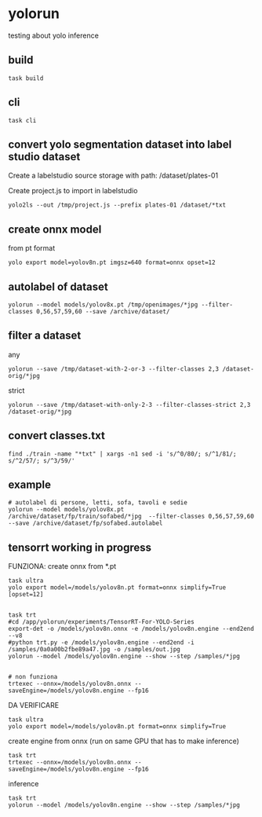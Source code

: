 # yolorun

testing about yolo inference


## build

```
task build
```

## cli

```
task cli
```

## convert yolo segmentation dataset into label studio dataset


Create a labelstudio source storage with path: /dataset/plates-01 

Create project.js to import in labelstudio
```
yolo2ls --out /tmp/project.js --prefix plates-01 /dataset/*txt
```

## create onnx model

from pt format
```
yolo export model=yolov8n.pt imgsz=640 format=onnx opset=12
```

## autolabel of dataset

```
yolorun --model models/yolov8x.pt /tmp/openimages/*jpg --filter-classes 0,56,57,59,60 --save /archive/dataset/
```

## filter a dataset

any
```
yolorun --save /tmp/dataset-with-2-or-3 --filter-classes 2,3 /dataset-orig/*jpg

```


strict
```
yolorun --save /tmp/dataset-with-only-2-3 --filter-classes-strict 2,3 /dataset-orig/*jpg

```

## convert classes.txt

```
find ./train -name "*txt" | xargs -n1 sed -i 's/^0/80/; s/^1/81/; s/^2/57/; s/^3/59/'
```

## example

```
# autolabel di persone, letti, sofa, tavoli e sedie
yolorun --model models/yolov8x.pt /archive/dataset/fp/train/sofabed/*jpg  --filter-classes 0,56,57,59,60 --save /archive/dataset/fp/sofabed.autolabel
```


## tensorrt working in progress


FUNZIONA: create onnx from *.pt 
```
task ultra
yolo export model=/models/yolov8n.pt format=onnx simplify=True [opset=12]


task trt
#cd /app/yolorun/experiments/TensorRT-For-YOLO-Series
export-det -o /models/yolov8n.onnx -e /models/yolov8n.engine --end2end --v8
#python trt.py -e /models/yolov8n.engine --end2end -i /samples/0a0a00b2fbe89a47.jpg -o /samples/out.jpg
yolorun --model /models/yolov8n.engine --show --step /samples/*jpg


# non funziona
trtexec --onnx=/models/yolov8n.onnx --saveEngine=/models/yolov8n.engine --fp16
```


DA VERIFICARE
```
task ultra
yolo export model=/models/yolov8n.pt format=onnx simplify=True 
```

create engine from onnx (run on same GPU that has to make inference)
```
task trt
trtexec --onnx=/models/yolov8n.onnx --saveEngine=/models/yolov8n.engine --fp16
```

inference
```
task trt
yolorun --model /models/yolov8n.engine --show --step /samples/*jpg
```

